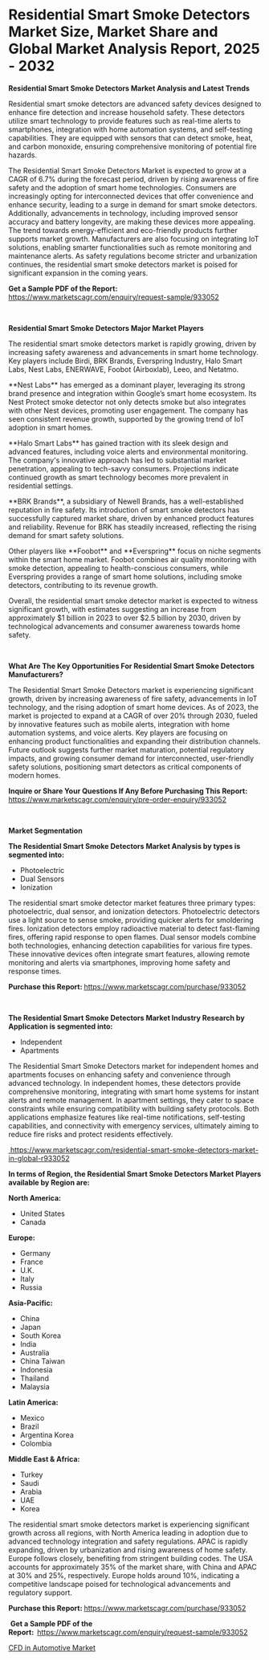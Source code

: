<p><h1>Residential Smart Smoke Detectors Market Size, Market Share and Global Market Analysis Report, 2025 - 2032</h1></p><p><strong>Residential Smart Smoke Detectors Market Analysis and Latest Trends</strong></p>
<p><p>Residential smart smoke detectors are advanced safety devices designed to enhance fire detection and increase household safety. These detectors utilize smart technology to provide features such as real-time alerts to smartphones, integration with home automation systems, and self-testing capabilities. They are equipped with sensors that can detect smoke, heat, and carbon monoxide, ensuring comprehensive monitoring of potential fire hazards.</p><p>The Residential Smart Smoke Detectors Market is expected to grow at a CAGR of 6.7% during the forecast period, driven by rising awareness of fire safety and the adoption of smart home technologies. Consumers are increasingly opting for interconnected devices that offer convenience and enhance security, leading to a surge in demand for smart smoke detectors. Additionally, advancements in technology, including improved sensor accuracy and battery longevity, are making these devices more appealing. The trend towards energy-efficient and eco-friendly products further supports market growth. Manufacturers are also focusing on integrating IoT solutions, enabling smarter functionalities such as remote monitoring and maintenance alerts. As safety regulations become stricter and urbanization continues, the residential smart smoke detectors market is poised for significant expansion in the coming years.</p></p>
<p><strong>Get a Sample PDF of the Report:&nbsp;</strong> <a href="https://www.marketscagr.com/enquiry/request-sample/933052?utm_campaign=2809&utm_medium=2&utm_source=Github&utm_content=ia&utm_term=21032025&utm_id=residential-smart-smoke-detectors">https://www.marketscagr.com/enquiry/request-sample/933052</a></p>
<p>&nbsp;</p>
<p><strong>Residential Smart Smoke Detectors Major Market Players</strong></p>
<p><p>The residential smart smoke detectors market is rapidly growing, driven by increasing safety awareness and advancements in smart home technology. Key players include Birdi, BRK Brands, Everspring Industry, Halo Smart Labs, Nest Labs, ENERWAVE, Foobot (Airboxlab), Leeo, and Netatmo.</p><p>**Nest Labs** has emerged as a dominant player, leveraging its strong brand presence and integration within Google’s smart home ecosystem. Its Nest Protect smoke detector not only detects smoke but also integrates with other Nest devices, promoting user engagement. The company has seen consistent revenue growth, supported by the growing trend of IoT adoption in smart homes.</p><p>**Halo Smart Labs** has gained traction with its sleek design and advanced features, including voice alerts and environmental monitoring. The company's innovative approach has led to substantial market penetration, appealing to tech-savvy consumers. Projections indicate continued growth as smart technology becomes more prevalent in residential settings.</p><p>**BRK Brands**, a subsidiary of Newell Brands, has a well-established reputation in fire safety. Its introduction of smart smoke detectors has successfully captured market share, driven by enhanced product features and reliability. Revenue for BRK has steadily increased, reflecting the rising demand for smart safety solutions.</p><p>Other players like **Foobot** and **Everspring** focus on niche segments within the smart home market. Foobot combines air quality monitoring with smoke detection, appealing to health-conscious consumers, while Everspring provides a range of smart home solutions, including smoke detectors, contributing to its revenue growth.</p><p>Overall, the residential smart smoke detector market is expected to witness significant growth, with estimates suggesting an increase from approximately $1 billion in 2023 to over $2.5 billion by 2030, driven by technological advancements and consumer awareness towards home safety.</p></p>
<p>&nbsp;</p>
<p><strong>What Are The Key Opportunities For Residential Smart Smoke Detectors Manufacturers?</strong></p>
<p><p>The Residential Smart Smoke Detectors market is experiencing significant growth, driven by increasing awareness of fire safety, advancements in IoT technology, and the rising adoption of smart home devices. As of 2023, the market is projected to expand at a CAGR of over 20% through 2030, fueled by innovative features such as mobile alerts, integration with home automation systems, and voice alerts. Key players are focusing on enhancing product functionalities and expanding their distribution channels. Future outlook suggests further market maturation, potential regulatory impacts, and growing consumer demand for interconnected, user-friendly safety solutions, positioning smart detectors as critical components of modern homes.</p></p>
<p><strong>Inquire or Share Your Questions If Any Before Purchasing This Report:</strong> <a href="https://www.marketscagr.com/enquiry/pre-order-enquiry/933052?utm_campaign=2809&utm_medium=2&utm_source=Github&utm_content=ia&utm_term=21032025&utm_id=residential-smart-smoke-detectors">https://www.marketscagr.com/enquiry/pre-order-enquiry/933052</a></p>
<p>&nbsp;</p>
<p><strong>Market Segmentation</strong></p>
<p><strong>The Residential Smart Smoke Detectors Market Analysis by types is segmented into:</strong></p>
<p><ul><li>Photoelectric</li><li>Dual Sensors</li><li>Ionization</li></ul></p>
<p><p>The residential smart smoke detector market features three primary types: photoelectric, dual sensor, and ionization detectors. Photoelectric detectors use a light source to sense smoke, providing quicker alerts for smoldering fires. Ionization detectors employ radioactive material to detect fast-flaming fires, offering rapid response to open flames. Dual sensor models combine both technologies, enhancing detection capabilities for various fire types. These innovative devices often integrate smart features, allowing remote monitoring and alerts via smartphones, improving home safety and response times.</p></p>
<p><strong>Purchase this Report:&nbsp;</strong><a href="https://www.marketscagr.com/purchase/933052?utm_campaign=2809&utm_medium=2&utm_source=Github&utm_content=ia&utm_term=21032025&utm_id=residential-smart-smoke-detectors">https://www.marketscagr.com/purchase/933052</a></p>
<p>&nbsp;</p>
<p><strong>The Residential Smart Smoke Detectors Market Industry Research by Application is segmented into:</strong></p>
<p><ul><li>Independent</li><li>Apartments</li></ul></p>
<p><p>The Residential Smart Smoke Detectors market for independent homes and apartments focuses on enhancing safety and convenience through advanced technology. In independent homes, these detectors provide comprehensive monitoring, integrating with smart home systems for instant alerts and remote management. In apartment settings, they cater to space constraints while ensuring compatibility with building safety protocols. Both applications emphasize features like real-time notifications, self-testing capabilities, and connectivity with emergency services, ultimately aiming to reduce fire risks and protect residents effectively.</p></p>
<p><a href="https://www.marketscagr.com/residential-smart-smoke-detectors-market-in-global-r933052?utm_campaign=2809&utm_medium=2&utm_source=Github&utm_content=ia&utm_term=21032025&utm_id=residential-smart-smoke-detectors">&nbsp;https://www.marketscagr.com/residential-smart-smoke-detectors-market-in-global-r933052</a></p>
<p><strong>In terms of Region, the Residential Smart Smoke Detectors Market Players available by Region are:</strong></p>
<p>
    <p> <strong> North America: </strong>
        <ul>
            <li>United States</li>
            <li>Canada</li>
        </ul>
        </p> 
    <p> <strong> Europe: </strong>
        <ul>
            <li>Germany</li>
            <li>France</li>
            <li>U.K.</li>
            <li>Italy</li>
            <li>Russia</li>
        </ul>
        </p> 
    <p> <strong> Asia-Pacific: </strong>
        <ul>
            <li>China</li>
            <li>Japan</li>
            <li>South Korea</li>
            <li>India</li>
            <li>Australia</li>
            <li>China Taiwan</li>
            <li>Indonesia</li>
            <li>Thailand</li>
            <li>Malaysia</li>
        </ul>
        </p> 
    <p> <strong> Latin America: </strong>
        <ul>
            <li>Mexico</li>
            <li>Brazil</li>
            <li>Argentina Korea</li>
            <li>Colombia</li>
        </ul>
        </p> 
    <p> <strong> Middle East & Africa: </strong>
        <ul>
            <li>Turkey</li>
            <li>Saudi</li>
            <li>Arabia</li>
            <li>UAE</li>
            <li>Korea</li>
        </ul>
    </p>
    </p>
<p><p>The residential smart smoke detectors market is experiencing significant growth across all regions, with North America leading in adoption due to advanced technology integration and safety regulations. APAC is rapidly expanding, driven by urbanization and rising awareness of home safety. Europe follows closely, benefiting from stringent building codes. The USA accounts for approximately 35% of the market share, with China and APAC at 30% and 25%, respectively. Europe holds around 10%, indicating a competitive landscape poised for technological advancements and regulatory support.</p></p>
<p><strong>Purchase this Report: </strong><a href="https://www.marketscagr.com/purchase/933052?utm_campaign=2809&utm_medium=2&utm_source=Github&utm_content=ia&utm_term=21032025&utm_id=residential-smart-smoke-detectors">https://www.marketscagr.com/purchase/933052</a></p>
<p>&nbsp;<strong>Get a Sample PDF of the Report:&nbsp;&nbsp;</strong><a href="https://www.marketscagr.com/enquiry/request-sample/933052?utm_campaign=2809&utm_medium=2&utm_source=Github&utm_content=ia&utm_term=21032025&utm_id=residential-smart-smoke-detectors">https://www.marketscagr.com/enquiry/request-sample/933052</a></p>
<p><strong></strong></p>
<p><p><a href="https://github.com/tandyorandby/Market-Research-Report-List-1/blob/main/cfd-in-automotive-market.md?utm_campaign=2809&utm_medium=2&utm_source=Github&utm_content=ia&utm_term=21032025&utm_id=residential-smart-smoke-detectors">CFD in Automotive Market</a></p></p>